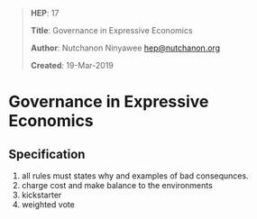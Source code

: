 > **HEP**: 17
> 
> **Title**: Governance in Expressive Economics
> 
> **Author**: Nutchanon Ninyawee <hep@nutchanon.org>
>
> **Created**: 19-Mar-2019

# Governance in Expressive Economics


## Specification
1. all rules must states why and examples of bad consequnces.
2. charge cost and make balance to the environments
3. kickstarter
4. weighted vote